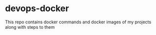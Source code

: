 # devops-docker
This repo contains docker commands and docker images of my projects along with steps to them

